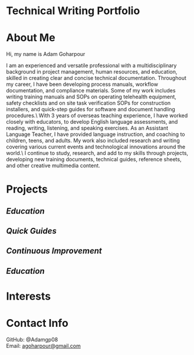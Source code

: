 # Technical Writing Portfolio
About Me
=======
Hi, my name is Adam Goharpour
<p>
I am an experienced and versatile professional with a multidisciplinary background in project management, human resources, and education, skilled in creating clear and concise technical documentation. Throughout my career, I have been developing process manuals, workflow documentation, and compliance materials. Some of my work includes writing training manuals and SOPs on operating telehealth equipment, safety checklists and on site task verification SOPs for construction installers, and quick-step guides for software and document handling procedures.\ 
With 3 years of overseas teaching experience, I have worked closely with educators, to develop English language assessments, and reading, writing, listening, and speaking exercises. As an Assistant Language Teacher, I have provided language instruction, and coaching to children, teens, and adults. My work also included research and writing covering various current events and technological innovations around the world.\
I continue to study, research, and add to my skills through projects, developing new training documents, technical guides, reference sheets, and other creative multimedia content.

Projects
======
_Education_
-----------

_Quick Guides_
---------


_Continuous Improvement_
----------

_Education_
-----------


Interests
=======

Contact Info
======
GitHub: @Adamgp08\
Email: agoharpour@gmail.com
